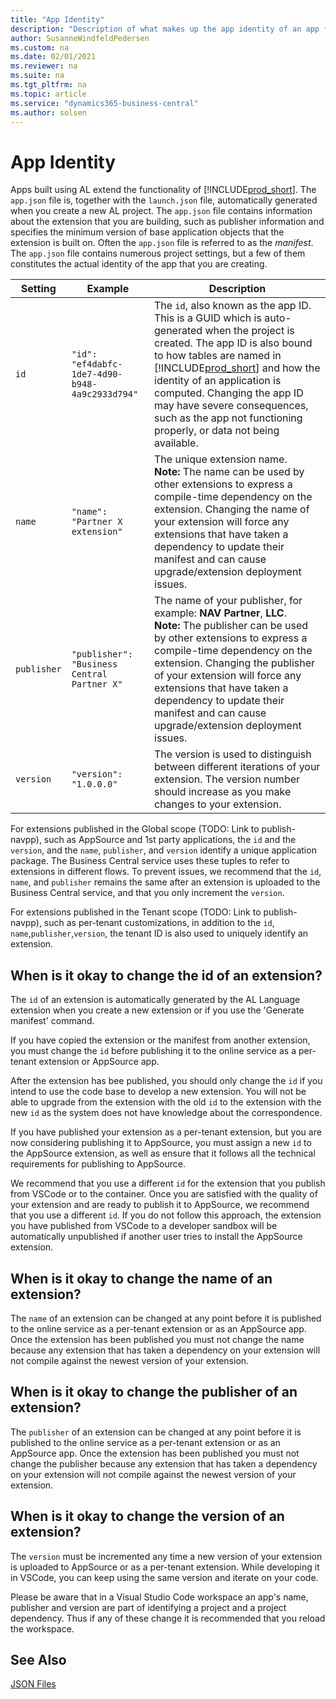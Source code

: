 ```yaml
---
title: "App Identity"
description: "Description of what makes up the app identity of an app for Business Central."
author: SusanneWindfeldPedersen
ms.custom: na
ms.date: 02/01/2021
ms.reviewer: na
ms.suite: na
ms.tgt_pltfrm: na
ms.topic: article
ms.service: "dynamics365-business-central"
ms.author: solsen
---
```


# App Identity

<!-- What makes an app for Business Central unique, what makes up the app identity? -->

Apps built using AL extend the functionality of [!INCLUDE[prod_short](../includes/prod_short.md)]. The `app.json` file is, together with the `launch.json` file, automatically generated when you create a new AL project. The `app.json` file contains information about the extension that you are building, such as publisher information and specifies the minimum version of base application objects that the extension is built on. Often the `app.json` file is referred to as the *manifest*. The `app.json` file contains numerous project settings, but a few of them constitutes the actual identity of the app that you are creating.

|Setting|Example|Description|
|-------|------|-----|
|`id`   |`"id": "ef4dabfc-1de7-4d90-b948-4a9c2933d794"`| The `id`, also known as the app ID. This is a GUID which is auto-generated when the project is created. The app ID is also bound to how tables are named in [!INCLUDE[prod_short](../includes/prod_short.md)] and how the identity of an application is computed. Changing the app ID may have severe consequences, such as the app not functioning properly, or data not being available.|
|`name`|`"name": "Partner X extension"`|The unique extension name. <br>**Note:** The name can be used by other extensions to express a compile-time dependency on the extension. Changing the name of your extension will force any extensions that have taken a dependency to update their manifest and can cause upgrade/extension deployment issues. |
|`publisher`|`"publisher": "Business Central Partner X"`|The name of your publisher, for example: **NAV Partner**, **LLC**. <br>**Note:** The publisher can be used by other extensions to express a compile-time dependency on the extension. Changing the publisher of your extension will force any extensions that have taken a dependency to update their manifest and can cause upgrade/extension deployment issues. |
|`version`|`"version": "1.0.0.0"`| The version is used to distinguish between different iterations of your extension. The version number should increase as you make changes to your extension.|


For extensions published in the Global scope (TODO: Link to publish-navpp), such as AppSource and 1st party applications, the `id` and the `version`, and the `name`, `publisher`, and `version` identify a unique application package. The Business Central service uses these tuples to refer to extensions in different flows. To prevent issues, we recommend that the `id`, `name`, and `publisher` remains the same after an extension is uploaded to the Business Central service, and that you only increment the `version`.

For extensions published in the Tenant scope (TODO: Link to publish-navpp), such as per-tenant customizations, in addition to the `id`, `name`,`publisher`,`version`, the tenant ID is also used to uniquely identify an extension.
<!-- The appId with a tenantId identifies an application in the service architecture of business central. --> 

## When is it okay to change the id of an extension?

The `id` of an extension is automatically generated by the AL Language extension when you create a new extension or if you use the 'Generate manifest' command. 

If you have copied the extension or the manifest from another extension, you must change the `id` before publishing it to the  online service as a per-tenant extension or AppSource app.

After the extension has bee published, you should only change the `id` if you intend to use the code base to develop a new extension. You will not be able to upgrade from the extension with the old `id` to the extension with the new `id` as the system does not have knowledge about the correspondence. 

If you have published your extension as a per-tenant extension, but you are now considering publishing it to AppSource, you must assign a new `id` to the AppSource extension, as well as ensure that it follows all the technical requirements for publishing to AppSource. 

We recommend that you use a different `id` for the extension that you publish from VSCode or to the container. Once you are satisfied with the quality of your extension and are ready to publish it to AppSource, we recommend that you use a different `id`. 
If you do not follow this approach, the extension you have published from VSCode to a developer sandbox will be automatically unpublished if another user tries to install the AppSource extension.

## When is it okay to change the name of an extension?
The `name` of an extension can be changed at any point before it is published to the online service as a per-tenant extension or as an AppSource app. Once the extension has been published you must not change the name because any extension that has taken a dependency on your extension will not compile against the newest version of your extension.

## When is it okay to change the publisher of an extension?
The `publisher` of an extension can be changed at any point before it is published to the online service as a per-tenant extension or as an AppSource app. Once the extension has been published you must not change the publisher because any extension that has taken a dependency on your extension will not compile against the newest version of your extension.

## When is it okay to change the version of an extension?

The `version` must be incremented any time a new version of your extension is uploaded to AppSource or as a per-tenant extension. While developing it in VSCode, you can keep using the same version and iterate on your code.

Please be aware that in a Visual Studio Code workspace an app's name, publisher and version are part of identifying a project and a project dependency. Thus if any of these change it is recommended that you reload the workspace.
 
## See Also

[JSON Files](devenv-json-files.md)  
